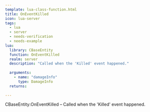 ```yaml
---
template: lua-class-function.html
title: OnEventKilled
icon: lua-server
tags:
  - lua
  - server
  - needs-verification
  - needs-example
lua:
  library: CBaseEntity
  function: OnEventKilled
  realm: server
  description: "Called when the 'Killed' event happened."
  
  arguments:
    - name: "damageInfo"
      type: DamageInfo
  returns:
    
---
```


<div class="lua__search__keywords">
CBaseEntity:OnEventKilled &#x2013; Called when the 'Killed' event happened.
</div>
